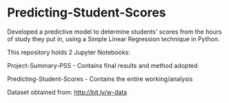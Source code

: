 # Predicting-Student-Scores

Developed a predictive model to determine students' scores from the hours of study they put in, using a Simple Linear Regression technique in Python. 

This repository holds 2 Jupyter Notebooks:

Project-Summary-PSS - Contains final results and method adopted

Predicting-Student-Scores - Contains the entire working/analysis

Dataset obtained from: http://bit.ly/w-data



